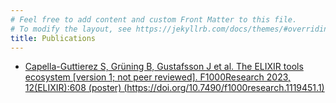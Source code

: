 ```yaml
---
# Feel free to add content and custom Front Matter to this file.
# To modify the layout, see https://jekyllrb.com/docs/themes/#overriding-theme-defaults
title: Publications
---
```


* [Capella-Guttierez S, Grüning B, Gustafsson J et al. The ELIXIR tools ecosystem [version 1; not peer reviewed]. F1000Research 2023, 12(ELIXIR):608 (poster) (https://doi.org/10.7490/f1000research.1119451.1)](https://doi.org/10.7490/f1000research.1119451.1) 
